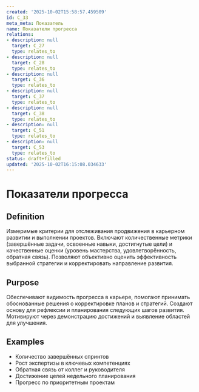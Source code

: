 ```yaml
---
created: '2025-10-02T15:58:57.459509'
id: C_33
meta_meta: Показатель
name: Показатели прогресса
relations:
- description: null
  target: C_27
  type: relates_to
- description: null
  target: C_28
  type: relates_to
- description: null
  target: C_36
  type: relates_to
- description: null
  target: C_37
  type: relates_to
- description: null
  target: C_38
  type: relates_to
- description: null
  target: C_51
  type: relates_to
- description: null
  target: C_53
  type: relates_to
status: draft+filled
updated: '2025-10-02T16:15:08.034633'
---
```


# Показатели прогресса

## Definition
Измеримые критерии для отслеживания продвижения в карьерном развитии и выполнении проектов. Включают количественные метрики (завершённые задачи, освоенные навыки, достигнутые цели) и качественные оценки (уровень мастерства, удовлетворённость, обратная связь). Позволяют объективно оценить эффективность выбранной стратегии и корректировать направление развития.

## Purpose
Обеспечивают видимость прогресса в карьере, помогают принимать обоснованные решения о корректировке планов и стратегий. Создают основу для рефлексии и планирования следующих шагов развития. Мотивируют через демонстрацию достижений и выявление областей для улучшения.

## Examples

- Количество завершённых спринтов
- Рост экспертизы в ключевых компетенциях
- Обратная связь от коллег и руководителя
- Достижение целей недельного планирования
- Прогресс по приоритетным проектам